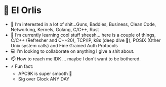 # 🫡 El Orlis
- 👀 I’m interested in a lot of shit...Guns, Baddies, Business, Clean Code, Networking, Kernels, Golang, C/C++, Rust
- 🌱 I’m currently learning cool stuff sheesh... here is a couple of things, C/C++ (Refresher and C++20), TCP/IP, k8s (deep dive 🤿), POSIX (Other Unix system calls) and Fine Grained Auth Protocols
- 💻 I’m looking to collaborate on anything I give a shit about.
- 📫 How to reach me IDK ... maybe I don't want to be bothered.
- ⚡ Fun fact: 
    - APC9K is super smooth 🔫 
    - Sig over Glock ANY DAY 

<!---
ElOrlis/ElOrlis is a ✨ special ✨ repository because its `README.md` (this file) appears on your GitHub profile.
You can click the Preview link to take a look at your changes.
--->
